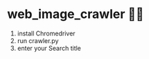 # web_image_crawler :unicorn::rainbow:
1. install Chromedriver
2. run crawler.py
3. enter your Search title 



